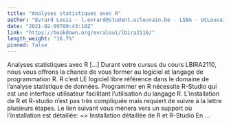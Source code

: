 ```yaml
---
title: "Analyses statistiques avec R"
author: "Evrard Louis - l.evrard@student.uclouvain.be - LSBA - UCLouvain, Govaerts Bernadette - bernadette.govaerts@uclouvain.be - LSBA - ISBA - UCLouvain"
date: "2021-02-09T09:43:10Z"
link: "https://bookdown.org/evraloui/lbira2110/"
length_weight: "16.7%"
pinned: false
---
```


Analyses statistiques avec R [...] Durant votre cursus du cours LBIRA2110, nous vous offrons la chance de vous former au logiciel et langage de programmation R. R c’est LE logiciel libre référence dans le domaine de l’analyse statistique de données. Programmer en R nécessite R-Studio qui est une interface utilisateur facilitant l’utilisation du langage R. L’installation de R et R-studio n’est pas très compliquée mais requiert de suivre à la lettre plusieurs étapes. Le lien suivant vous mènera vers un support où l’installation est détaillée: ~> Installation détaillée de R et R-Studio En ...
